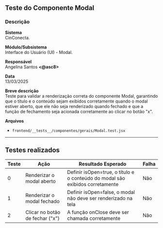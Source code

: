 ## Teste do Componente Modal

### Descrição

**Sistema**  
CinConecta.

**Módulo/Subsistema**  
Interface do Usuário (UI) - Modal.

**Responsável**  
Angelina Santos **<@asc8>**

**Data**  
13/03/2025

**Breve descrição**  
Teste para validar a renderização correta do componente Modal, garantindo que o título e o conteúdo sejam exibidos corretamente quando o modal estiver aberto, que ele não seja renderizado quando fechado e que a função de fechamento seja acionada corretamente ao clicar no botão "x".

**Arquivos**

- `frontend/__tests__/componentes/gerais/Modal.test.jsx` 

---

## Testes realizados

| Teste | Ação | Resultado Esperado | Falha |
|-------|------|--------------------|-------|
| 0 | Renderizar o modal aberto | Definir isOpen=true, o título e o conteúdo do modal são exibidos corretamente | Não |
| 1 | Renderizar o modal fechado | Definir isOpen=false, o modal não deve ser renderizado na tela | Não |
| 2 | Clicar no botão de fechar ("x") | A função onClose deve ser chamada corretamente | Não |